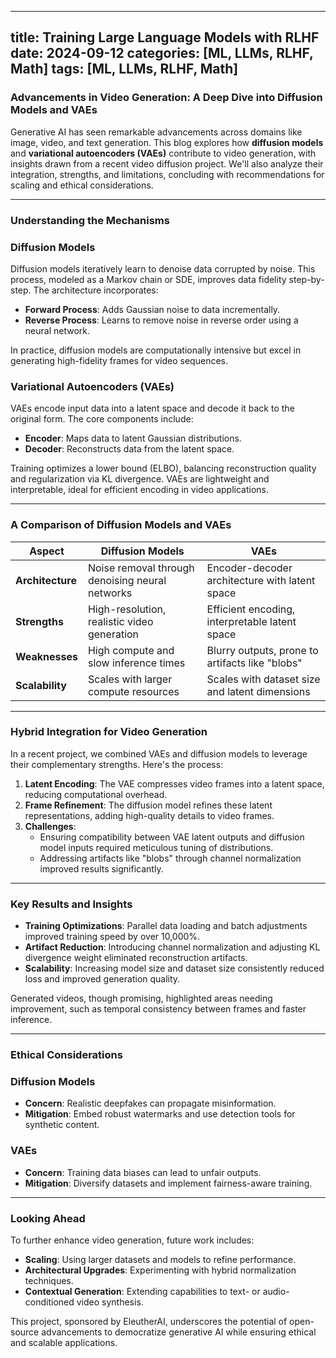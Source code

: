 
---
title: Training Large Language Models with RLHF
date: 2024-09-12
categories: [ML, LLMs, RLHF, Math]
tags: [ML, LLMs, RLHF, Math]
---

### **Advancements in Video Generation: A Deep Dive into Diffusion Models and VAEs**

Generative AI has seen remarkable advancements across domains like image, video, and text generation. This blog explores how **diffusion models** and **variational autoencoders (VAEs)** contribute to video generation, with insights drawn from a recent video diffusion project. We'll also analyze their integration, strengths, and limitations, concluding with recommendations for scaling and ethical considerations.

---

### **Understanding the Mechanisms**

### **Diffusion Models**

Diffusion models iteratively learn to denoise data corrupted by noise. This process, modeled as a Markov chain or SDE, improves data fidelity step-by-step. The architecture incorporates:

- **Forward Process**: Adds Gaussian noise to data incrementally.
- **Reverse Process**: Learns to remove noise in reverse order using a neural network.

In practice, diffusion models are computationally intensive but excel in generating high-fidelity frames for video sequences.

### **Variational Autoencoders (VAEs)**

VAEs encode input data into a latent space and decode it back to the original form. The core components include:

- **Encoder**: Maps data to latent Gaussian distributions.
- **Decoder**: Reconstructs data from the latent space.

Training optimizes a lower bound (ELBO), balancing reconstruction quality and regularization via KL divergence. VAEs are lightweight and interpretable, ideal for efficient encoding in video applications.

---

### **A Comparison of Diffusion Models and VAEs**

| **Aspect** | **Diffusion Models** | **VAEs** |
| --- | --- | --- |
| **Architecture** | Noise removal through denoising neural networks | Encoder-decoder architecture with latent space |
| **Strengths** | High-resolution, realistic video generation | Efficient encoding, interpretable latent space |
| **Weaknesses** | High compute and slow inference times | Blurry outputs, prone to artifacts like "blobs" |
| **Scalability** | Scales with larger compute resources | Scales with dataset size and latent dimensions |

---

### **Hybrid Integration for Video Generation**

In a recent project, we combined VAEs and diffusion models to leverage their complementary strengths. Here's the process:

1. **Latent Encoding**: The VAE compresses video frames into a latent space, reducing computational overhead.
2. **Frame Refinement**: The diffusion model refines these latent representations, adding high-quality details to video frames.
3. **Challenges**:
    - Ensuring compatibility between VAE latent outputs and diffusion model inputs required meticulous tuning of distributions.
    - Addressing artifacts like "blobs" through channel normalization improved results significantly.

---

### **Key Results and Insights**

- **Training Optimizations**: Parallel data loading and batch adjustments improved training speed by over 10,000%.
- **Artifact Reduction**: Introducing channel normalization and adjusting KL divergence weight eliminated reconstruction artifacts.
- **Scalability**: Increasing model size and dataset size consistently reduced loss and improved generation quality.

Generated videos, though promising, highlighted areas needing improvement, such as temporal consistency between frames and faster inference.

---

### **Ethical Considerations**

### **Diffusion Models**

- **Concern**: Realistic deepfakes can propagate misinformation.
- **Mitigation**: Embed robust watermarks and use detection tools for synthetic content.

### **VAEs**

- **Concern**: Training data biases can lead to unfair outputs.
- **Mitigation**: Diversify datasets and implement fairness-aware training.

---

### **Looking Ahead**

To further enhance video generation, future work includes:

- **Scaling**: Using larger datasets and models to refine performance.
- **Architectural Upgrades**: Experimenting with hybrid normalization techniques.
- **Contextual Generation**: Extending capabilities to text- or audio-conditioned video synthesis.

This project, sponsored by EleutherAI, underscores the potential of open-source advancements to democratize generative AI while ensuring ethical and scalable applications.
